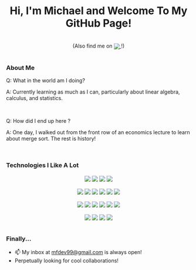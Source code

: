 <h1 align="center"> Hi, I'm Michael and Welcome To My GitHub Page! </h1>

<br>

<div align="center"> <!-- start links block -->
	(Also find me on
  	<a href="https://www.linkedin.com/in/michael-franceski-170950190/">
		  <img align="center" src="https://img.shields.io/badge/-LinkedIn-0A66C2?logo=linkedin&logoColor=white" />
	  </a>
	!)
  	<!-- <a href="mfdev99@gmail.com"> (may reintroduce if I find an icon I like)
		  <img align="center" src="https://img.shields.io/badge/Gmail-D14836?style=for-the-badge&logo=gmail&logoColor=white" />
	  </a> -->
</div> <!-- end links block -->

<br>

### About Me

<div> <!-- start about me block -->

  <div>
    <p>Q: What in the world am I doing?</p>
    <p>A: Currently learning as much as I can, particularly about linear algebra, calculus, and statistics. </p>
  </div>

  <br>

  <div>
    <p>Q: How did I end up here ?</p>
    <p>A: One day, I walked out from the front row of an economics lecture to learn about merge sort. The rest is history!</p>
  </div>
  
</div> <!-- end about me block -->

<br>

### Technologies I Like A Lot
<div align="center"> <!-- start techs I've used block -->

  <div> <!-- start misc block -->
    <span>
      <img align="center" src="https://img.shields.io/badge/Linux-FCC624?style=for-the-badge&logo=linux&logoColor=black" />
    </span>
    <span>
      <img align="center" src="https://img.shields.io/badge/GitHub-100000?style=for-the-badge&logo=github&logoColor=white" />
    </span>
    <span>
      <img align="center" src="https://img.shields.io/badge/GitLab-330F63?style=for-the-badge&logo=gitlab&logoColor=white" />
    </span>
    <span>
      <img align="center" src="https://img.shields.io/badge/Amazon_AWS-232F3E?style=for-the-badge&logo=amazon-aws&logoColor=white" />
    </span>
  </div> <!-- end misc block --> 

  <br>
  
  <div> <!-- start "languages" block (in quotes because are HTML/CSS REALLY languages ? -->
    <span>
      <img align="center" src="https://img.shields.io/badge/C%2B%2B-00599C?style=for-the-badge&logo=c%2B%2B&logoColor=white" />
    </span>
    <span>
      <img align="center" src="https://img.shields.io/badge/TypeScript-007ACC?style=for-the-badge&logo=typescript&logoColor=white" />
    </span>
    <span>
      <img align="center" src="https://img.shields.io/badge/HTML5-E34F26?style=for-the-badge&logo=html5&logoColor=white" />
    </span>  
    <span>
      <img align="center" src="https://img.shields.io/badge/CSS3-1572B6?style=for-the-badge&logo=css3&logoColor=white" />
    </span>
    <span>
      <img align="center" src="https://img.shields.io/badge/Java-ED8B00?style=for-the-badge&logo=openjdk&logoColor=white" />
    </span>
    <span>
      <img align="center" src="https://img.shields.io/badge/Python-3776AB?style=for-the-badge&logo=python&logoColor=white" />
    </span>
  </div> <!-- end "languages" block -->
  
  <br>

  <div> <!-- start frameworks block -->
    <span>
      <img align="center" src="https://img.shields.io/badge/Node.js-43853D?style=for-the-badge&logo=node.js&logoColor=white" />
    </span>
    <span>
      <img align="center" src="https://img.shields.io/badge/Express.js-404D59?style=for-the-badge" />
    </span>
    <span>
      <img align="center" src="https://img.shields.io/badge/Svelte-4A4A55?style=for-the-badge&logo=svelte&logoColor=FF3E00" />
    </span>
    <span>
      <img align="center" src="https://img.shields.io/badge/React-20232A?style=for-the-badge&logo=react&logoColor=61DAFB" />
    </span>
    <span>
      <img align="center" src="https://img.shields.io/badge/Tailwind_CSS-grey?style=for-the-badge&logo=tailwind-css&logoColor=38B2AC" />
    </span>
    <span>
      <img align="center" src="https://img.shields.io/badge/Spring-6DB33F?style=for-the-badge&logo=spring&logoColor=white" />
    </span>
  </div> <!-- end frameworks block -->

  <br>

  <div> <!-- start DBs block -->
    <span>
      <img align="center" src="https://img.shields.io/badge/MariaDB-003545?style=for-the-badge&logo=mariadb&logoColor=white" />
    </span>
    <span>
      <img align="center" src="https://img.shields.io/badge/MySQL-00000F?style=for-the-badge&logo=mysql&logoColor=white" />
    </span>
    <span>
      <img align="center" src="https://img.shields.io/badge/MongoDB-4EA94B?style=for-the-badge&logo=mongodb&logoColor=white" />
    </span>
    <span>
      <img align="center" src="https://img.shields.io/badge/redis-%23DD0031.svg?&style=for-the-badge&logo=redis&logoColor=white" />
    </span>
  </div> <!-- end DBs block -->
  
</div> <!-- end techs I've used block -->

<br>

### Finally...
- 📫 My inbox at mfdev99@gmail.com is always open!
- Perpetually looking for cool collaborations!
